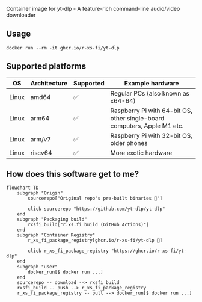 Container image for yt-dlp - A feature-rich command-line audio/video downloader

## Usage

```shell
docker run --rm -it ghcr.io/r-xs-fi/yt-dlp
```

## Supported platforms


| OS    | Architecture  | Supported | Example hardware |
|-------|---------------|-----------|-------------|
| Linux | amd64 | ✅       | Regular PCs (also known as x64-64) |
| Linux | arm64 | ✅       | Raspberry Pi with 64-bit OS, other single-board computers, Apple M1 etc. |
| Linux | arm/v7 | ✅       | Raspberry Pi with 32-bit OS, older phones |
| Linux | riscv64 | ✅       | More exotic hardware |

## How does this software get to me?

```mermaid
flowchart TD
    subgraph "Origin"
        sourcerepo["Original repo's pre-built binaries 🔗"]

        click sourcerepo "https://github.com/yt-dlp/yt-dlp"
    end
    subgraph "Packaging build"
        rxsfi_build["r.xs.fi build (GitHub Actions)"]
    end
    subgraph "Container Registry"
        r_xs_fi_package_registry[ghcr.io/r-xs-fi/yt-dlp 🔗]

        click r_xs_fi_package_registry "https://ghcr.io/r-xs-fi/yt-dlp"
    end
    subgraph "user"
        docker_run[$ docker run ...]
    end
    sourcerepo -- download --> rxsfi_build
    rxsfi_build -- push --> r_xs_fi_package_registry
    r_xs_fi_package_registry -- pull --> docker_run[$ docker run ...]

```
